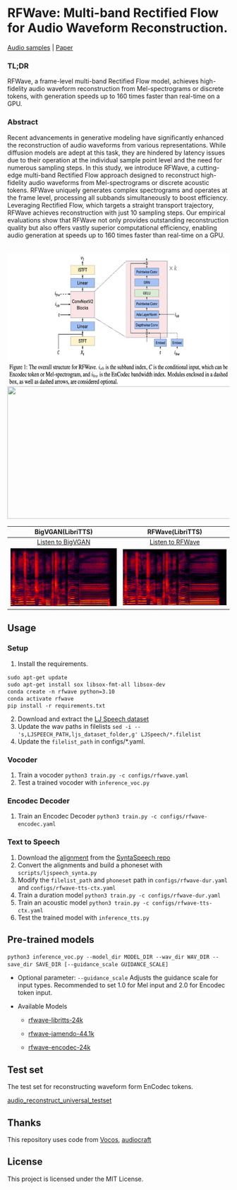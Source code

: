 # RFWave: Multi-band Rectified Flow for Audio Waveform Reconstruction.
[Audio samples](https://rfwave-demo.github.io/rfwave/) | [Paper](https://arxiv.org/abs/2403.05010)

### TL;DR
RFWave, a frame-level multi-band Rectified Flow model, achieves high-fidelity audio waveform reconstruction from Mel-spectrograms or discrete tokens, with generation speeds up to 160 times faster than real-time on a GPU.

### Abstract
Recent advancements in generative modeling have significantly enhanced the reconstruction of audio waveforms from various representations. While diffusion models are adept at this task, they are hindered by latency issues due to their operation at the individual sample point level and the need for numerous sampling steps. In this study, we introduce RFWave, a cutting-edge multi-band Rectified Flow approach designed to reconstruct high-fidelity audio waveforms from Mel-spectrograms or discrete acoustic tokens. RFWave uniquely generates complex spectrograms and operates at the frame level, processing all subbands simultaneously to boost efficiency. Leveraging Rectified Flow, which targets a straight transport trajectory, RFWave achieves reconstruction with just 10 sampling steps. Our empirical evaluations show that RFWave not only provides outstanding reconstruction quality but also offers vastly superior computational efficiency, enabling audio generation at speeds up to 160 times faster than real-time on a GPU.

<p align="middle">
    <br>
    <img src="assets/rfwave.jpeg" height="300" width="700"/>
    <img src="assets/spec.jpeg" height="300" width="700"/>
    <br>
</p>



**BigVGAN(LibriTTS)** | **RFWave(LibriTTS)**
:--: | :--:
[Listen to BigVGAN](https://rfwave-demo.github.io/rfwave/opencpop_res/wavs_bigvgan/05.wav) | [Listen to RFWave](https://rfwave-demo.github.io/rfwave/opencpop_res/wavs_rfwave/05.wav)
![BigVGan Spectrogram](assets/bigvgan_05.png) | ![RFWave Spectrogram](assets/rfwave_05.png)


## Usage

### Setup
1. Install the requirements.
```
sudo apt-get update
sudo apt-get install sox libsox-fmt-all libsox-dev
conda create -n rfwave python=3.10
conda activate rfwave
pip install -r requirements.txt
```
2. Download and extract the [LJ Speech dataset](https://keithito.com/LJ-Speech-Dataset/)
3. Update the wav paths in filelists `sed -i -- 's,LJSPEECH_PATH,ljs_dataset_folder,g' LJSpeech/*.filelist`
4. Update the `filelist_path` in configs/*.yaml.

### Vocoder
1. Train a vocoder `python3 train.py -c configs/rfwave.yaml`
2. Test a trained vocoder with `inference_voc.py`
### Encodec Decoder
1. Train an Encodec Decoder `python3 train.py -c configs/rfwave-encodec.yaml`
### Text to Speech
1. Download the [alignment](https://drive.google.com/file/d/1WfErAxKqMluQU3vupWS6VB6NdehXwCKM/view) from the [SyntaSpeech repo](https://github.com/yerfor/SyntaSpeech)
2. Convert the alignments and build a phoneset with `scripts/ljspeech_synta.py`
3. Modify the `filelist_path` and `phoneset` path in `configs/rfwave-dur.yaml` and `configs/rfwave-tts-ctx.yaml`
4. Train a duration model `python3 train.py -c configs/rfwave-dur.yaml`
5. Train an acoustic model `python3 train.py -c configs/rfwave-tts-ctx.yaml`
6. Test the trained model with `inference_tts.py`

## Pre-trained models

`python3 inference_voc.py --model_dir MODEL_DIR --wav_dir WAV_DIR --save_dir SAVE_DIR [--guidance_scale GUIDANCE_SCALE]`

+ Optional parameter: `--guidance_scale` Adjusts the guidance scale for input types. Recommended to set 1.0 for Mel input and 2.0 for Encodec token input.

+ Available Models
    + [rfwave-libritts-24k](https://drive.google.com/file/d/1IQNXAAVRTtr9P8Gc-CoPeRIJ_l_O4y38/view?usp=sharing)

    + [rfwave-jamendo-44.1k](https://drive.google.com/file/d/1yM0BWFrXvuwb2SZvyPOBr6Wgto0sjdqh/view?usp=sharing)

    + [rfwave-encodec-24k](https://drive.google.com/file/d/1gUpkpJPIs-9wKoLIhX8ZHfl5PhMNJdDb/view?usp=sharing)

## Test set
The test set for reconstructing waveform form EnCodec tokens.

[audio_reconstruct_universal_testset](https://drive.google.com/file/d/1WjRRfD1yJSjEA3xfC8-635ugpLvnRK0f/view?usp=sharing)

## Thanks

This repository uses code from [Vocos](https://github.com/gemelo-ai/vocos), [audiocraft](https://github.com/facebookresearch/audiocraft) 

## License
This project is licensed under the MIT License.